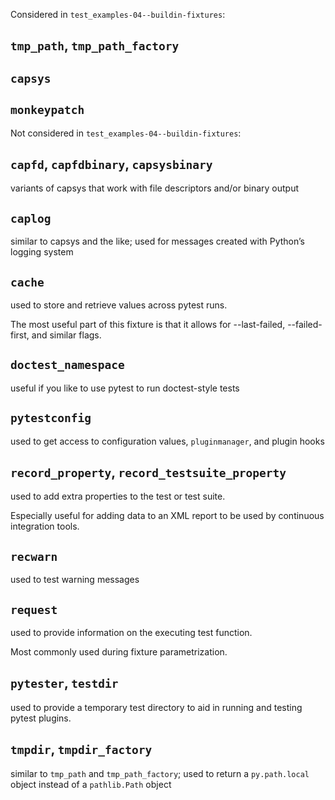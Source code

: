 Considered in `test_examples-04--buildin-fixtures`:

## `tmp_path`, `tmp_path_factory`

## `capsys`

## `monkeypatch`

Not considered in `test_examples-04--buildin-fixtures`:

## `capfd`, `capfdbinary`, `capsysbinary`

variants of capsys that work with file descriptors and/or binary output

## `caplog`

similar to capsys and the like; used for messages created with Python’s logging system

## `cache`

used to store and retrieve values across pytest runs.

The most useful part of this fixture is that it allows for --last-failed, --failed-first, and similar flags.

## `doctest_namespace`

useful if you like to use pytest to run doctest-style tests

## `pytestconfig`

used to get access to configuration values, `pluginmanager`, and plugin hooks

## `record_property`, `record_testsuite_property`

used to add extra properties to the test or test suite. 

Especially useful for adding data to an XML report to be used by continuous integration tools.

## `recwarn`

used to test warning messages

## `request`

used to provide information on the executing test function. 

Most commonly used during fixture parametrization.

## `pytester`, `testdir`

used to provide a temporary test directory to aid in running and testing pytest plugins. 

## `tmpdir`, `tmpdir_factory`

similar to `tmp_path` and `tmp_path_factory`; used to return a `py.path.local` object instead of a `pathlib.Path` object